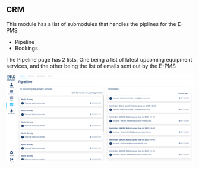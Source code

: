 ## CRM

This module has a list of submodules that handles the piplines for the E-PMS

- Pipeline
- Bookings

The Pipeline page has 2 lists. One being a list of latest upcoming equipment services, and the other being the list of emails sent out by the E-PMS

![Pipeline](./images/pipeline.png)
